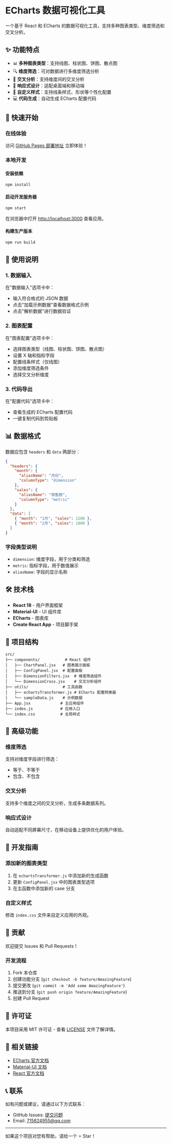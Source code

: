 # ECharts 数据可视化工具

一个基于 React 和 ECharts 的数据可视化工具，支持多种图表类型、维度筛选和交叉分析。

## ✨ 功能特点

- 📊 **多种图表类型**：支持线图、柱状图、饼图、散点图
- 🔍 **维度筛选**：可对数据进行多维度筛选分析
- 🔄 **交叉分析**：支持维度间的交叉分析
- 📱 **响应式设计**：适配桌面端和移动端
- 🎨 **自定义样式**：支持线条样式、形状等个性化配置
- 💻 **代码生成**：自动生成 ECharts 配置代码

## 🚀 快速开始

### 在线体验

访问 [GitHub Pages 部署地址](https://objbird.github.io/echarts-data-visualization-tool) 立即体验！

### 本地开发

#### 安装依赖

```bash
npm install
```

#### 启动开发服务器

```bash
npm start
```

在浏览器中打开 [http://localhost:3000](http://localhost:3000) 查看应用。

#### 构建生产版本

```bash
npm run build
```

## 📖 使用说明

### 1. 数据输入

在"数据输入"选项卡中：
- 输入符合格式的 JSON 数据
- 点击"加载示例数据"查看数据格式示例
- 点击"解析数据"进行数据验证

### 2. 图表配置

在"图表配置"选项卡中：
- 选择图表类型（线图、柱状图、饼图、散点图）
- 设置 X 轴和指标字段
- 配置线条样式（仅线图）
- 添加维度筛选条件
- 选择交叉分析维度

### 3. 代码导出

在"配置代码"选项卡中：
- 查看生成的 ECharts 配置代码
- 一键复制代码到剪贴板

## 📊 数据格式

数据应包含 `headers` 和 `data` 两部分：

```json
{
  "headers": {
    "month": {
      "aliasName": "月份",
      "columnType": "dimension"
    },
    "sales": {
      "aliasName": "销售额",
      "columnType": "metric"
    }
  },
  "data": [
    { "month": "1月", "sales": 1200 },
    { "month": "2月", "sales": 1800 }
  ]
}
```

### 字段类型说明

- `dimension`: 维度字段，用于分类和筛选
- `metric`: 指标字段，用于数值展示
- `aliasName`: 字段的显示名称

## 🛠️ 技术栈

- **React 18** - 用户界面框架
- **Material-UI** - UI 组件库
- **ECharts** - 图表库
- **Create React App** - 项目脚手架

## 📁 项目结构

```
src/
├── components/           # React 组件
│   ├── ChartPanel.jsx   # 图表展示面板
│   ├── ConfigPanel.jsx  # 配置面板
│   ├── DimensionFilters.jsx  # 维度筛选组件
│   └── DimensionCross.jsx    # 交叉分析组件
├── utils/               # 工具函数
│   ├── echartsTransformer.js # ECharts 配置转换器
│   └── sampleData.js    # 示例数据
├── App.jsx             # 主应用组件
├── index.js            # 应用入口
└── index.css           # 全局样式
```

## 🎯 高级功能

### 维度筛选

支持对维度字段进行筛选：
- 等于、不等于
- 包含、不包含

### 交叉分析

支持多个维度之间的交叉分析，生成多条数据系列。

### 响应式设计

自动适配不同屏幕尺寸，在移动设备上提供优化的用户体验。

## 🔧 开发指南

### 添加新的图表类型

1. 在 `echartsTransformer.js` 中添加新的生成函数
2. 更新 `ConfigPanel.jsx` 中的图表类型选项
3. 在主函数中添加新的 case 分支

### 自定义样式

修改 `index.css` 文件来自定义应用的外观。

## 🤝 贡献

欢迎提交 Issues 和 Pull Requests！

### 开发流程

1. Fork 本仓库
2. 创建功能分支 (`git checkout -b feature/AmazingFeature`)
3. 提交更改 (`git commit -m 'Add some AmazingFeature'`)
4. 推送到分支 (`git push origin feature/AmazingFeature`)
5. 创建 Pull Request

## 📄 许可证

本项目采用 MIT 许可证 - 查看 [LICENSE](LICENSE) 文件了解详情。

## 🔗 相关链接

- [ECharts 官方文档](https://echarts.apache.org/)
- [Material-UI 文档](https://mui.com/)
- [React 官方文档](https://reactjs.org/)

## 📞 联系

如有问题或建议，请通过以下方式联系：

- GitHub Issues: [提交问题](https://github.com/ObjBird/echarts-data-visualization-tool/issues)
- Email: 715824955@qq.com

---

如果这个项目对您有帮助，请给一个 ⭐️ Star！